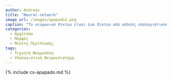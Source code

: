 ```yaml
---
author: Andreas
title: "Neural-network"
image_url: /images/apapado1.png
caption: "Το νευρωνικό δίκτυο είναι ένα δίκτυο από απλούς υπολογιστικούς κόμβους (νευρώνες, νευρώνια), διασυνδεδεμένους μεταξύ τους."
categories:
  - Αρχέτυπα
  - Μορφές
  - Μελέτη Περίπτωσης
tags:
  - Τεχνητή Νοημοσύνη
  - Υπολογιστική Νευροεπιστήμη
---
```


{% include cs-apapado.md %}
